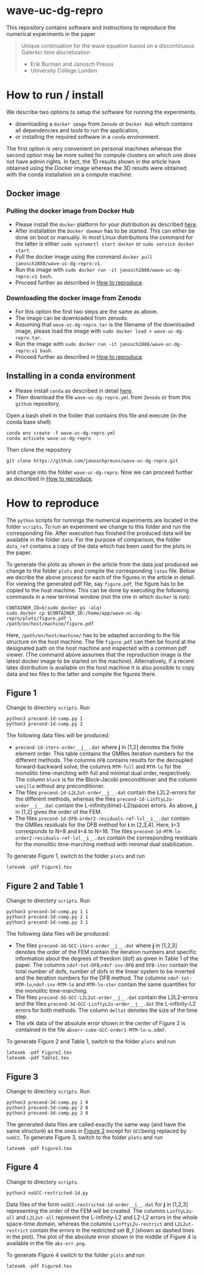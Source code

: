 # wave-uc-dg-repro

This repository contains software and instructions to reproduce the numerical experiments in the paper
> Unique continuation for the wave equation based on a discontinuous Galerkin time discretization
> * Erik Burman and Janosch Preuss
> * University College London

# How to run / install
We describe two options to setup the software for running the experiments.

* downloading a `docker image` from `Zenodo` or `Docker Hub` which contains all dependencies and tools to run the application,
* or installing the required software in a `conda` environment. 

The first option is very convenient on personal machines whereas the second option may be more suited for compute clusters on 
which one does not have admin rights. In fact, the 1D results shown in the article have obtained using the Docker image 
whereas the 3D results were obtained with the conda installation on a compute machine.

## Docker image 

### Pulling the docker image from Docker Hub 
* Please install the `docker` platform for your distribution as described [here](https://docs.docker.com/get-docker/).
* After installation the `Docker daemon` has to be started. This can either be done on boot or manually. In most Linux 
distributions the command for the latter is either `sudo systemctl start docker` or `sudo service docker start`.
* Pull the docker image using the command `docker pull janosch2888/wave-uc-dg-repro:v1`. 
* Run the image with `sudo docker run -it janosch2888/wave-uc-dg-repro:v1 bash`.
* Proceed further as described in [How to reproduce](#repro).

### Downloading the docker image from Zenodo
* For this option the first two steps are the same as above.
* The image can be downloaded from zenodo. 
* Assuming that `wave-uc-dg-repro.tar` is the filename of the downloaded image, please load the image with `sudo docker load < wave-uc-dg-repro.tar`.
* Run the image with `sudo docker run -it janosch2888/wave-uc-dg-repro:v1 bash`.
* Proceed further as described in [How to reproduce](#repro).

## Installing in a conda environment
* Please install `conda` as described in detail [here](https://conda.io/projects/conda/en/latest/user-guide/install/index.html).
* Then download the file `wave-uc-dg-repro.yml` from `Zenodo` or from this `github` repository.

Open a bash shell in the folder that contains this file and execute (in the conda base shell)

    conda env create -f wave-uc-dg-repro.yml
    conda activate wave-uc-dg-repro 

Then clone the repository 

    git clone https://github.com/janoschpreuss/wave-uc-dg-repro.git

and change into the folder `wave-uc-dg-repro`. Now we can proceed further as described in [How to reproduce](#repro).


# <a name="repro"></a> How to reproduce
The `python` scripts for runnings the numerical experiments are located in the folder `scripts`.
To run an experiment we change to this folder and run the corresponding file.
After execution has finished the produced data will be available in the folder `data`.
For the purpose of comparison, the folder `data_ref` contains a copy of the data which has been used for the plots in the paper.

To generate the plots as shown in the article from the data just produced we change to the folder `plots`
and compile the corresponding `latex` file.
Below we decribe the above process for each of the figures in the article in detail.
For viewing the generated pdf file, say `figure.pdf`, the figure has to be copied to the host machine.
This can be done by executing the following commands in a new terminal window (not the one in which `docker` is run):

    CONTAINER_ID=$(sudo docker ps -alq)
    sudo docker cp $CONTAINER_ID:/home/app/wave-uc-dg-repro/plots/figure.pdf \
    /path/on/host/machine/figure.pdf

Here, `/path/on/host/machine/` has to be adapted according to the file structure on the host machine.
The file `figure.pdf` can then be found at the designated path on the host machine and inspected with a common pdf viewer.
(The command above assumes that the reproduction image is the latest docker image to be started on the machine).
Alternatively, if a recent latex distribution is available on the host machine it is also possible to copy data and tex files to the latter and
compile the figures there.

## <a name="Fig1"></a> Figure 1
Change to directory `scripts`. Run 
    
    python3 precond-1d-comp.py 1
    python3 precond-1d-comp.py 2

The following data files will be produced:
* `precond-1d-iters-order__j__.dat` where __j__ in [1,2] denotes the finite element order. This table contains the GMRes iteration numbers for the different methods. 
The columns `DFB` contains results for the decoupled forward-backward solve, the columns `MTM-full` and `MTM-lo` for the monolitic time-marching with full and minimal 
dual order, respectively. The column `block` is for the Block-Jacobi preconditioner and the column `vanilla` without any preconditioner.
* The files `precond-1d-L2L2ut-order__j__.dat` contain the L2L2-errors for the different methods, whereas the files `precond-1d-LinftyL2u-order__j__.dat` contain the 
L-infinity(time)-L2(space) errors. As above, __j__ in [1,2] gives the order of the FEM.  
* The files `precond-1d-DFB-order2-residuals-ref-lvl__i__.dat` contain the GMRes residuals for the DFB method for __i__ in [2,3,4]. Here, __i__=3 corresponds to N=8 and __i__=4 to N=16. The files `precond-1d-MTM-lo-order2-residuals-ref-lvl__i__.dat` contain the corresponding residuals for the monolitic time-marching method with minimal dual stabilization.

To generate Figure 1, switch to the folder `plots` and run 
 
    latexmk -pdf Figure1.tex

## <a name="Fig2"></a> Figure 2 and Table 1
Change to directory `scripts`. Run 

    python3 precond-3d-comp.py 1 1
    python3 precond-3d-comp.py 2 1
    python3 precond-3d-comp.py 3 1

The following data files will be produced:
* The files `precond-3d-GCC-iters-order__j__.dat` where __j__ in [1,2,3] denotes the order of the FEM contain the iteration numbers and specific information about the degrees of freedom (dof) as given in Table 1 of the paper. The columns `ndof-tot-DFB`,`ndof-inv-DFB` and `DFB-iter` contain the total number of dofs, number of dofs in the linear system to be inverted and the iteration numbers for the DFB method. The columns `ndof-tot-MTM-lo`,`ndof-inv-MTM-lo` and `MTM-lo-iter` contain the same quantities for the monolitic time-marching. 
* The files `precond-3d-GCC-L2L2ut-order__j__.dat` contain the L2L2-errors and the files `precond-3d-GCC-LinftyL2u-order__j__.dat` the L-infinity-L2 errors for both methods. The column `deltat` denotes the size of the time step.
* The vtk data of the absolute error shown in the center of Figure 2 is contained in the file `abserr-cube-GCC-order1-MTM-lo-u.xdmf`. 

To generate Figure 2 and Table 1, switch to the folder `plots` and run 

    latexmk -pdf Figure2.tex
    latexmk -pdf Table1.tex

## <a name="Fig3"></a> Figure 3
Change to directory `scripts`. Run 

    python3 precond-3d-comp.py 1 0
    python3 precond-3d-comp.py 2 0
    python3 precond-3d-comp.py 3 0

The generated data files are called exactly the same way (and have the same structure) as the ones in [Figure 2](#Fig2) except for `GCC`being replaced by `noGCC`.
To generate Figure 3, switch to the folder `plots` and run 

    latexmk -pdf Figure3.tex


## <a name="Fig4"></a> Figure 4
Change to directory `scripts`.
 
    python3 noGCC-restricted-1d.py

Data files of the form `noGCC-restricted-1d-order__j__.dat` for __j__ in [1,2,3] representing the order of the FEM will be created. The columns `LinftyL2u-all` 
and `L2L2ut-all` represent the L-infinity-L2 and L2-L2 errors in the whole space-time domain, whereas the columns `LinftyL2u-restrict` and `L2L2ut-restrict` 
contain the errors in the restricted set B_t (shown as dashed lines in the plot). The plot of the absolute error shown in the middle of Figure 4 is available 
in the file `abs-err.png`.

To generate Figure 4 switch to the folder `plots` and run 

    latexmk -pdf Figure4.tex



